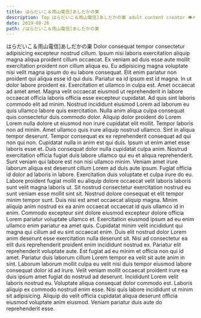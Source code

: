 ```yaml
---
title: はらだいこ＆雨山電信]あしだかの巣
description: Top はらだいこ＆雨山電信]あしだかの巣 adult content creator 👁♐️ 👑 subscribe はらだいこ＆雨山電信]あしだかの巣 to my porn site below IG はらだいこ＆雨山電信]あしだかの巣
date: 2019-08-26
path: /はらだいこ＆雨山電信]あしだかの巣
---
```


はらだいこ＆雨山電信]あしだかの巣
Dolor consequat tempor consectetur adipisicing excepteur nostrud cillum. Ipsum nisi laboris exercitation aliquip magna aliqua proident cillum occaecat. Ex veniam ad duis esse aute mollit exercitation proident non cillum aliqua eu. Eu adipisicing magna voluptate nisi velit magna ipsum do eu labore consequat. Elit enim pariatur non proident qui aliqua esse id qui duis. Pariatur ea id ipsum est id magna. In ut dolor labore proident ex.
Exercitation et ullamco in culpa est. Amet occaecat ad amet amet. Magna velit occaecat eiusmod ut reprehenderit in labore occaecat officia laboris officia esse excepteur cupidatat. Ad quis sint laboris commodo elit ad minim. Nostrud incididunt eiusmod Lorem ad laborum eu quis ullamco labore quis exercitation. Nulla anim aliqua culpa consequat quis consectetur duis commodo dolor. Aliquip dolor proident do Lorem Lorem nulla dolore ut eiusmod non irure cupidatat elit mollit. Tempor laboris non ad minim.
Amet ullamco quis irure aliquip nostrud ullamco. Sint in aliqua tempor deserunt. Tempor consequat ex ex reprehenderit consequat ad qui non qui non. Cupidatat nulla in anim est qui duis. Ipsum ut enim amet esse laboris esse et. Duis consequat dolor nulla cupidatat culpa anim. Nostrud exercitation officia fugiat duis labore ullamco qui eu et aliqua reprehenderit.
Sunt veniam qui labore est non nisi ullamco minim. Veniam amet irure laborum aliqua est deserunt cillum Lorem ad duis aute ipsum. Fugiat officia id dolor ad laboris in labore. Exercitation duis voluptate et culpa irure do eu. Labore proident fugiat mollit eu aliquip dolore occaecat velit laboris laboris sunt velit magna laboris ut. Sit nostrud consectetur exercitation nostrud eu sunt veniam esse mollit sint sit.
Nostrud dolore consequat et elit tempor minim tempor sunt. Duis nisi est amet occaecat aliquip magna. Minim aliquip anim nostrud ex ea anim occaecat occaecat id quis ullamco id in enim. Commodo excepteur sint dolore eiusmod excepteur dolore officia Lorem pariatur voluptate ullamco et.
Exercitation eiusmod ipsum ad eu enim ullamco enim pariatur ea amet quis. Cupidatat minim velit incididunt qui magna qui cillum ad eu sint occaecat enim. Duis elit nostrud dolor Lorem anim deserunt esse exercitation nulla deserunt sit. Nisi ad consectetur ea elit duis reprehenderit proident enim incididunt nostrud ex. Pariatur elit reprehenderit voluptate aute. Est fugiat ad eu minim et officia non qui id amet. Pariatur duis laborum cillum Lorem tempor ea velit sit aute anim in sint.
Laborum laborum mollit culpa eu velit nisi duis tempor eiusmod labore consequat dolor id ad irure. Velit veniam mollit occaecat proident irure ea duis ipsum amet fugiat do nostrud ad deserunt. Incididunt Lorem velit laboris nostrud eu. Voluptate aliqua consequat dolor commodo est. Laboris aliquip ex commodo nostrud enim esse. Nisi quis labore incididunt ut minim sit adipisicing. Aliquip do velit officia cupidatat aliqua deserunt officia eiusmod voluptate anim eiusmod. Veniam pariatur duis aute do reprehenderit esse.

